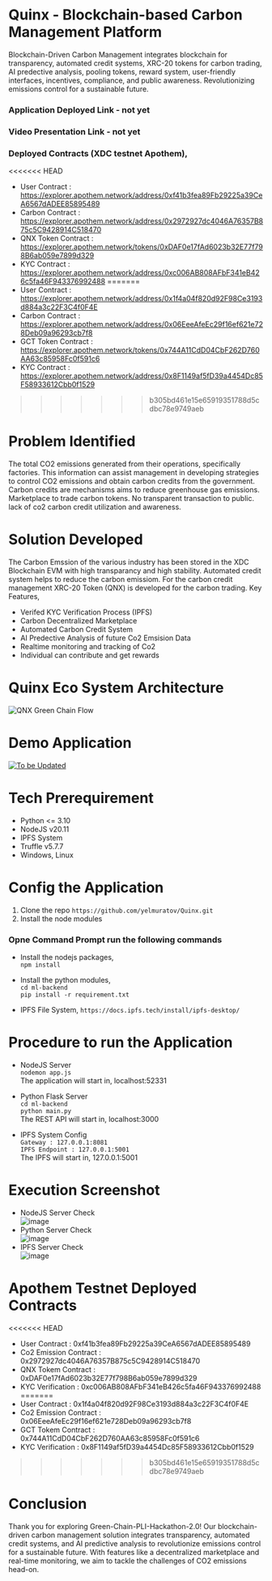 # Quinx -  Blockchain-based Carbon Management Platform 
Blockchain-Driven Carbon Management integrates blockchain for transparency, automated credit systems, XRC-20 tokens for carbon trading, AI predective analysis, pooling tokens, reward system, user-friendly interfaces, incentives, compliance, and public awareness. Revolutionizing emissions control for a sustainable future.

### Application Deployed Link - not yet
### Video Presentation Link - not yet

### Deployed Contracts (XDC testnet Apothem),
<<<<<<< HEAD
- User Contract : https://explorer.apothem.network/address/0xf41b3fea89Fb29225a39CeA6567dADEE85895489
- Carbon Contract : https://explorer.apothem.network/address/0x2972927dc4046A76357B875c5C9428914C518470
- QNX Token Contract : https://explorer.apothem.network/tokens/0xDAF0e17fAd6023b32E77f798B6ab059e7899d329
- KYC Contract : https://explorer.apothem.network/address/0xc006AB808AFbF341eB426c5fa46F943376992488
=======
- User Contract : https://explorer.apothem.network/address/0x1f4a04f820d92F98Ce3193d884a3c22F3C4f0F4E
- Carbon Contract : https://explorer.apothem.network/address/0x06EeeAfeEc29f16ef621e728Deb09a96293cb7f8
- GCT Token Contract : https://explorer.apothem.network/tokens/0x744A11CdD04CbF262D760AA63c85958Fc0f591c6
- KYC Contract : https://explorer.apothem.network/address/0x8F1149af5fD39a4454Dc85F58933612Cbb0f1529
>>>>>>> b305bd461e15e65919351788d5cdbc78e9749aeb
  
# Problem Identified
The total CO2 emissions generated from their operations, specifically factories. This information can assist management in developing strategies to control CO2 emissions and obtain carbon credits from the government. Carbon credits are mechanisms aims to reduce greenhouse gas emissions. Marketplace to trade carbon tokens. No transparent transaction to public. lack of co2 carbon credit utilization and awareness.

# Solution Developed
The Carbon Emssion of the various industry has been stored in the XDC Blockchain EVM with high transparancy and high stability. Automated credit system helps to reduce the carbon emissiom. For the carbon credit management XRC-20 Token (QNX) is developed for the carbon trading. Key Features,
- Verifed KYC Verification Process (IPFS)
- Carbon Decentralized Marketplace
- Automated Carbon Credit System
- AI Predective Analysis of future Co2 Emsision Data
- Realtime monitoring and tracking of Co2
- Individual can contribute and get rewards

# Quinx Eco System Architecture
![QNX Green Chain Flow](https://github.com/tech-creed/Green-Chain-PLI-Hackathon-2.0/assets/65155327/439e9b49-7ac5-4259-aca0-0668878f08b3)

# Demo Application
[![To be Updated](Image)](https://github.com/tech-creed/Green-Chain-PLI-Hackathon-2.0/assets/65155327/cbe6ab28-f651-4437-bd30-98dd56b29b01)

# Tech Prerequirement
- Python <= 3.10
- NodeJS v20.11
- IPFS System
- Truffle v5.7.7
- Windows, Linux

# Config the Application
1. Clone the repo `https://github.com/yelmuratov/Quinx.git`
2. Install the node modules
### Opne Command Prompt run the following commands
- Install the nodejs packages,<br>
`npm install`

- Install the python modules,<br>
`cd ml-backend` <br>
`pip install -r requirement.txt`

- IPFS File System,
  `https://docs.ipfs.tech/install/ipfs-desktop/`

# Procedure to run the Application
- NodeJS Server <br>
`nodemon app.js`<br>
The application will start in, localhost:52331

- Python Flask Server <br>
`cd ml-backend` <br>
`python main.py`<br>
The REST API will start in, localhost:3000

- IPFS System Config <br>
`Gateway : 127.0.0.1:8081` <br>
`IPFS Endpoint : 127.0.0.1:5001`<br>
The IPFS will start in, 127.0.0.1:5001

# Execution Screenshot
- NodeJS Server Check <br>
  ![image](https://github.com/tech-creed/Green-Chain-PLI-Hackathon-2.0/assets/65155327/c57f7279-92e5-4f80-a141-bebea44a04a3)
- Python Server Check <br>
  ![image](https://github.com/tech-creed/Green-Chain-PLI-Hackathon-2.0/assets/65155327/8fdb179c-78bb-45e7-b579-a8c86e236f54)
- IPFS Server Check <br>
  ![image](https://github.com/tech-creed/Green-Chain-PLI-Hackathon-2.0/assets/65155327/fac9ab65-d546-4928-918d-fe33ca6f8ede)

# Apothem Testnet Deployed Contracts
<<<<<<< HEAD
 - User Contract : 0xf41b3fea89Fb29225a39CeA6567dADEE85895489
 - Co2 Emission Contract : 0x2972927dc4046A76357B875c5C9428914C518470
 - QNX Tokem Contract : 0xDAF0e17fAd6023b32E77f798B6ab059e7899d329
 - KYC Verification : 0xc006AB808AFbF341eB426c5fa46F943376992488
=======
 - User Contract : 0x1f4a04f820d92F98Ce3193d884a3c22F3C4f0F4E
 - Co2 Emission Contract : 0x06EeeAfeEc29f16ef621e728Deb09a96293cb7f8
 - GCT Tokem Contract : 0x744A11CdD04CbF262D760AA63c85958Fc0f591c6
 - KYC Verification : 0x8F1149af5fD39a4454Dc85F58933612Cbb0f1529
>>>>>>> b305bd461e15e65919351788d5cdbc78e9749aeb

# Conclusion
Thank you for exploring Green-Chain-PLI-Hackathon-2.0! Our blockchain-driven carbon management solution integrates transparency, automated credit systems, and AI predictive analysis to revolutionize emissions control for a sustainable future. With features like a decentralized marketplace and real-time monitoring, we aim to tackle the challenges of CO2 emissions head-on.

